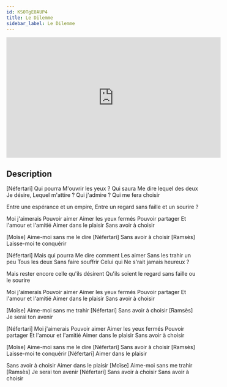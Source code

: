 ```yaml
---
id: KS0TgE8AUP4
title: Le Dilemme
sidebar_label: Le Dilemme
---
```


<iframe
  width="560"
  height="315"
  src="https://www.youtube.com/embed/KS0TgE8AUP4"
  title="YouTube video player"
  frameborder="0"
  allow="accelerometer; autoplay; clipboard-write; encrypted-media; gyroscope; picture-in-picture; web-share"
  referrerpolicy="strict-origin-when-cross-origin"
  allowfullscreen
></iframe>

## Description

[Néfertari]
Qui pourra
M'ouvrir les yeux ?
Qui saura
Me dire lequel des deux
Je désire,
Lequel m'attire ?
Qui j'admire ?
Qui me fera choisir
 
Entre une espérance et un empire,
Entre un regard sans faille et un sourire ?

Moi j'aimerais
Pouvoir aimer
Aimer les yeux fermés
Pouvoir partager
Et l'amour et l'amitié
Aimer dans le plaisir
Sans avoir à choisir
 
[Moïse]
Aime-moi sans me le dire
[Néfertari]
Sans avoir à choisir
[Ramsès]
Laisse-moi te conquérir
 
[Néfertari]
Mais qui pourra
Me dire comment
Les aimer
Sans les trahir un peu
Tous les deux
Sans faire souffrir
Celui qui
Ne s'rait jamais heureux ?
 
Mais rester encore celle qu'ils désirent
Qu'ils soient le regard sans faille ou le sourire

Moi j'aimerais
Pouvoir aimer
Aimer les yeux fermés
Pouvoir partager
Et l'amour et l'amitié
Aimer dans le plaisir
Sans avoir à choisir

[Moïse]
Aime-moi sans me trahir
[Néfertari]
Sans avoir à choisir
[Ramsès]
Je serai ton avenir

[Néfertari]
Moi j'aimerais
Pouvoir aimer
Aimer les yeux fermés
Pouvoir partager
Et l'amour et l'amitié
Aimer dans le plaisir
Sans avoir à choisir

[Moïse]
Aime-moi sans me le dire
[Néfertari]
Sans avoir à choisir
[Ramsès]
Laisse-moi te conquérir
[Néfertari]
Aimer dans le plaisir

Sans avoir à choisir
Aimer dans le plaisir
[Moïse]
Aime-moi sans me trahir
[Ramsès]
Je serai ton avenir
[Néfertari]
Sans avoir à choisir
Sans avoir à choisir
